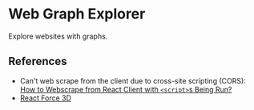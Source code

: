 # Web Graph Explorer

Explore websites with graphs.

## References

- Can't web scrape from the client due to cross-site scripting (CORS): [How to Webscrape from React Client with `<script>`s Being Run?](https://stackoverflow.com/q/77254048/4756173)
- [React Force 3D](https://github.com/vasturiano/react-force-graph)
